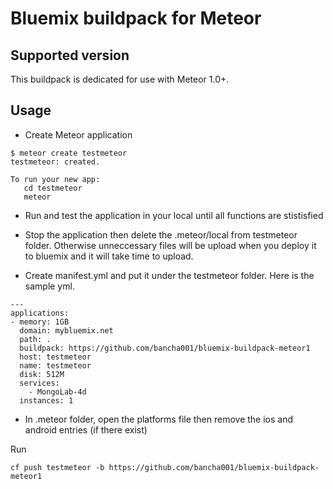 # Bluemix buildpack for Meteor

## Supported version

This buildpack is dedicated for use with Meteor 1.0+.

## Usage

* Create Meteor application

```
$ meteor create testmeteor
testmeteor: created.

To run your new app:
   cd testmeteor
   meteor
```
* Run and test the application in your local until all functions are stistisfied

* Stop the application then delete the .meteor/local from testmeteor folder. Otherwise unneccessary files will be upload when you deploy it to bluemix and it will take time to upload.

* Create manifest.yml and put it under the testmeteor folder.
Here is the sample yml.
```
---
applications:
- memory: 1GB
  domain: mybluemix.net
  path: .
  buildpack: https://github.com/bancha001/bluemix-buildpack-meteor1
  host: testmeteor
  name: testmeteor
  disk: 512M
  services:
    - MongoLab-4d
  instances: 1
```

* In .meteor folder, open the platforms file then remove the ios and android entries (if there exist)

Run 
```
cf push testmeteor -b https://github.com/bancha001/bluemix-buildpack-meteor1

```
